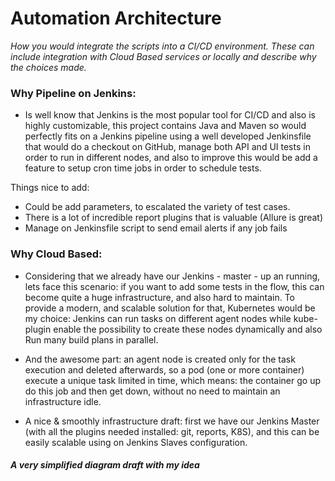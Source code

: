 # Automation Architecture

*How you would integrate the scripts into a CI/CD environment. 
These can include integration with Cloud Based services or locally and describe why the choices made.*


### Why Pipeline on Jenkins: ###

- Is well know that Jenkins is the most popular tool for CI/CD and also is highly customizable, this project contains Java and Maven so would perfectly fits on a Jenkins pipeline using a well developed Jenkinsfile that would do a checkout on GitHub, manage both API and UI tests in order to run in different nodes, and also to improve this 
would be add a feature to setup cron time jobs in order to schedule tests. 
 
 Things nice to add:
 
 - Could be add parameters, to escalated the variety of test cases. 
 - There is a lot of incredible report plugins that is valuable (Allure is great)
 - Manage on Jenkinsfile script to send email alerts if any job fails 


### Why Cloud Based: ###

- Considering that we already have our Jenkins - master - up an running, lets face this scenario: if you want to add some tests in the flow, this can become quite a huge infrastructure, and also hard to maintain. To provide a modern, and scalable solution for that, Kubernetes would be my choice: Jenkins can run tasks on different agent nodes while kube-plugin enable the possibility to create these nodes dynamically and also Run many build plans in parallel.

- And the awesome part: an agent node is created only for the task execution and deleted afterwards, so a pod (one or more container) execute a unique task limited in time, which means: the container go up do this job and then get down, without no need to maintain an infrastructure idle.

- A nice & smoothly infrastructure draft: first we have our Jenkins Master (with all the plugins needed installed: git, reports, K8S), and this can be easily scalable using on Jenkins Slaves configuration.


##### A very simplified diagram draft with my idea #####

